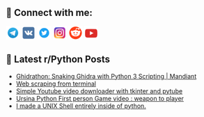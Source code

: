 ## 🔎 Connect with me:
[<img src="https://github.com/bullbesh/bullbesh/blob/main/images/Telegram.png" width="32" height="32" />](https://t.me/bullbesh)
[<img src="https://github.com/bullbesh/bullbesh/blob/main/images/VK.png" width="32" height="32" />](https://vk.com/bullbesh)
[<img src="https://github.com/bullbesh/bullbesh/blob/main/images/Twitter.png" width="32" height="32" />](https://twitter.com/bullbesh1)
[<img src="https://github.com/bullbesh/bullbesh/blob/main/images/Instagram.png" width="32" height="32" />](https://www.instagram.com/bullbesh)
[<img src="https://github.com/bullbesh/bullbesh/blob/main/images/Reddit.png" width="32" height="32" />](https://www.reddit.com/user/bullbesh)
[<img src="https://github.com/bullbesh/bullbesh/blob/main/images/YouTube.png" width="32" height="32" />](https://www.youtube.com/channel/UCtfjRs6uzgq5mfm8S06WTcg)

## 📕 Latest r/Python Posts
<!-- BLOG-POST-LIST:START -->
- [Ghidrathon: Snaking Ghidra with Python 3 Scripting | Mandiant](https://www.reddit.com/r/Python/comments/x521we/ghidrathon_snaking_ghidra_with_python_3_scripting/)
- [Web scraping from terminal](https://www.reddit.com/r/Python/comments/x51q3z/web_scraping_from_terminal/)
- [Simple Youtube video downloader with tkinter and pytube](https://www.reddit.com/r/Python/comments/x518ju/simple_youtube_video_downloader_with_tkinter_and/)
- [Ursina Python First person Game video : weapon to player](https://www.reddit.com/r/Python/comments/x50q9x/ursina_python_first_person_game_video_weapon_to/)
- [I made a UNIX Shell entirely inside of python.](https://www.reddit.com/r/Python/comments/x50nqk/i_made_a_unix_shell_entirely_inside_of_python/)
<!-- BLOG-POST-LIST:END -->

